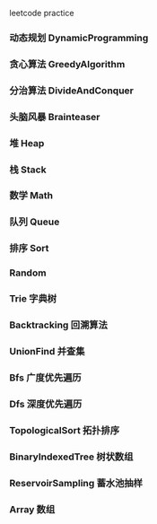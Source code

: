 leetcode practice
### 动态规划 DynamicProgramming
### 贪心算法 GreedyAlgorithm
### 分治算法 DivideAndConquer
### 头脑风暴 Brainteaser
### 堆 Heap
### 栈 Stack
### 数学 Math
### 队列 Queue
### 排序 Sort
### Random
### Trie 字典树 
### Backtracking 回溯算法
### UnionFind 并查集
### Bfs  广度优先遍历 
### Dfs  深度优先遍历
### TopologicalSort 拓扑排序
### BinaryIndexedTree 树状数组
### ReservoirSampling 蓄水池抽样
### Array 数组